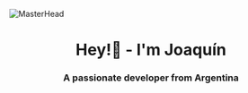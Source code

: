 ![MasterHead](https://mir-s3-cdn-cf.behance.net/project_modules/max_1200/38094b95235473.5e92ecc4409a8.gif)
<h1 align="center">Hey!👋 - I'm Joaquín</h1>
<h3 align="center">A passionate developer from Argentina</h3>
